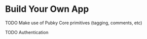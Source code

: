 # Build Your Own App

TODO Make use of Pubky Core primitives (tagging, comments, etc)

TODO Authentication
